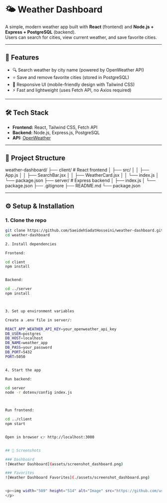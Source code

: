 # 🌤 Weather Dashboard

A simple, modern weather app built with **React** (frontend) and **Node.js + Express + PostgreSQL** (backend).  
Users can search for cities, view current weather, and save favorite cities.

---

## 🚀 Features
- 🔍 Search weather by city name (powered by OpenWeather API)  
- ⭐ Save and remove favorite cities (stored in PostgreSQL)  
- 📱 Responsive UI (mobile-friendly design with Tailwind CSS)  
- ⚡ Fast and lightweight (uses Fetch API, no Axios required)  

---

## 🛠️ Tech Stack
- **Frontend:** React, Tailwind CSS, Fetch API  
- **Backend:** Node.js, Express.js, PostgreSQL  
- **API:** [OpenWeather](https://openweathermap.org/api)  

---

## 📂 Project Structure

weather-dashboard/
├── client/              # React frontend
│   ├── src/
│   │   ├── App.js
│   │   ├── SearchBar.jsx
│   │   ├── WeatherCard.jsx
│   │   └── index.js
│   └── package.json
├── server/              # Express backend
│   ├── index.js
│   └── package.json
├── .gitignore
├── README.md
└── package.json




---

## ⚙️ Setup & Installation

### 1. Clone the repo
```bash
git clone https://github.com/SaeidehSadatHosseini/weather-dashboard.git
cd weather-dashboard

2. Install dependencies

Frontend:

cd client
npm install


Backend:

cd ../server
npm install



3. Set up environment variables

Create a .env file in server/:

REACT_APP_WEATHER_API_KEY=your_openweather_api_key
DB_USER=postgres
DB_HOST=localhost
DB_NAME=weather_app
DB_PASS=your_password
DB_PORT=5432
PORT=5050


4. Start the app

Run backend:

cd server
node -r dotenv/config index.js



Run frontend:

cd ../client
npm start


Open in browser 👉 http://localhost:3000


## 🎨 Screenshots

### Dashboard
![Weather Dashboard](assets/screenshot_dashboard.png)

### Favorites
![Weather Dashboard Favorites](./assets/screenshot_dashboard.png)


<p><img width="509" height="514" alt="Image" src="https://github.com/user-attachments/assets/b7b045b8-0aa0-4260-b021-3cdf311b8f6a" />
</p>

